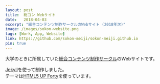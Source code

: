 ```yaml
---
layout: post
title:  総コン Webサイト
date:   2018-04-03
excerpt: "総合コンテンツ制作サークルのWebサイト (2018年次)"
image: /images/sokon-website.png
tags: [Work, App, Website]
link: https://github.com/sokon-meiji/sokon-meiji.github.io
pin: true
---
```


大学のときに所属していた[総合コンテンツ制作サークル](https://sokon.jp)のWebサイトです。

[Jekyll](https://jekyllrb-ja.github.io/)を使って制作しました。  
テーマは[HTML5 UP Forty](https://html5up.net/forty)を使っています。